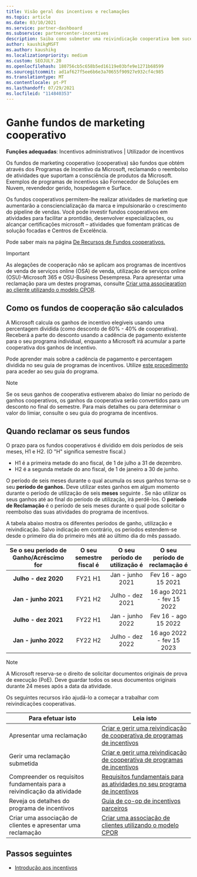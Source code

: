 ```yaml
---
title: Visão geral dos incentivos e reclamações
ms.topic: article
ms.date: 03/10/2021
ms.service: partner-dashboard
ms.subservice: partnercenter-incentives
description: Saiba como submeter uma reivindicação cooperativa bem sucedida para os seus incentivos organizando a documentação adequada, faturas, declarações e prova de execução.
author: kaushikgMSFT
ms.author: kaushikg
ms.localizationpriority: medium
ms.custom: SEOJULY.20
ms.openlocfilehash: 180756cb5c658b5ed16119e03bfe9e1271b68599
ms.sourcegitcommit: ad1af627f5ee6b6e3a70655f90927e932cf4c985
ms.translationtype: MT
ms.contentlocale: pt-PT
ms.lasthandoff: 07/29/2021
ms.locfileid: "114840353"
---
```

# <a name="earn-cooperative-marketing-funds"></a>Ganhe fundos de marketing cooperativo

**Funções adequadas**: Incentivos administrativos | Utilizador de incentivos

Os fundos de marketing cooperativo (cooperativa) são fundos que obtém através dos Programas de Incentivo da Microsoft, reclamando o reembolso de atividades que suportam a consciência de produtos da Microsoft. Exemplos de programas de incentivos são Fornecedor de Soluções em Nuvem, revendedor gerido, hospedagem e Surface.

Os fundos cooperativos permitem-lhe realizar atividades de marketing que aumentarão a consciencialização da marca e impulsionarão o crescimento do pipeline de vendas. Você pode investir fundos cooperativos em atividades para facilitar a prontidão, desenvolver especializações, ou alcançar certificações microsoft – atividades que fomentam práticas de solução focadas e Centros de Excelência.

Pode saber mais na página [De Recursos de Fundos cooperativos.](https://partner.microsoft.com/asset/collection/co-op-funds-resources#/)

>[!Important]
>As alegações de cooperação não se aplicam aos programas de incentivos de venda de serviços online (OSA) de venda, utilização de serviços online (OSU)-Microsoft 365 e OSU-Business Desempresa. Para apresentar uma reclamação para um destes programas, consulte [Criar uma associearation ao cliente utilizando o modelo CPOR](submit-osa-claim.md).

## <a name="how-co-op-funds-are-calculated"></a>Como os fundos de cooperação são calculados

A Microsoft calcula os ganhos de incentivo elegíveis usando uma percentagem dividida (como desconto de 60% - 40% de cooperativa). Receberá a parte do desconto usando a cadência de pagamento existente para o seu programa individual, enquanto a Microsoft irá acumular a parte cooperativa dos ganhos de incentivo.

Pode aprender mais sobre a cadência de pagamento e percentagem dividida no seu guia de programas de incentivos. Utilize [este procedimento](incentives-determined-your-program-eligibility.md) para aceder ao seu guia do programa.

>[!NOTE]
>Se os seus ganhos de cooperativa estiverem abaixo do limiar no período de ganhos cooperativos, os ganhos da cooperativa serão convertidos para um desconto no final do semestre. Para mais detalhes ou para determinar o valor do limiar, consulte o seu guia do programa de incentivos.

## <a name="when-to-claim-your-funds"></a>Quando reclamar os seus fundos

O prazo para os fundos cooperativos é dividido em dois períodos de seis meses, H1 e H2. (O "H" significa semestre fiscal.)

- H1 é a primeira metade do ano fiscal, de 1 de julho a 31 de dezembro.
- H2 é a segunda metade do ano fiscal, de 1 de janeiro a 30 de junho.

O período de seis meses durante o qual acumula os seus ganhos torna-se o seu **período de ganhos.** Deve utilizar estes ganhos em algum momento durante o período de utilização de seis **meses** seguinte . Se não utilizar os seus ganhos até ao final do período de utilização, irá perdê-los. O **período de Reclamação** é o período de seis meses durante o qual pode solicitar o reembolso das suas atividades do programa de incentivos.

A tabela abaixo mostra os diferentes períodos de ganho, utilização e reivindicação. Salvo indicação em contrário, os períodos estendem-se desde o primeiro dia do primeiro mês até ao último dia do mês passado.

|  Se o seu período de Ganho/Acréscimo for  |O seu semestre fiscal é  |  O seu período de utilização é  |  O seu período de reclamação é  |
| :-----------: | :-----------: | :-----------: | :-----------: |
|**Julho - dez 2020**| FY21 H1  |  Jan - junho 2021  |  Fev 16 - ago 15 2021  |
|**Jan - junho 2021** |  FY21 H2  |  Julho - dez 2021  |  16 ago 2021 - fev 15 2022  |
|**Julho - dez 2021**|  FY22 H1  |  Jan - junho 2022  |  Fev 16 - ago 15 2022  |
|**Jan - junho 2022** |  FY22 H2  |  Julho - dez 2022  |  16 ago 2022 - fev 15 2023  |

>[!NOTE]
>A Microsoft reserva-se o direito de solicitar documentos originais de prova de execução (PoE). Deve guardar todos os seus documentos originais durante 24 meses após a data da atividade.

Os seguintes recursos irão ajudá-lo a começar a trabalhar com reivindicações cooperativas.

| Para efetuar isto | Leia isto |
| ------ | ----------- |
| Apresentar uma reclamação |  [Criar e gerir uma reivindicação de cooperativa de programas de incentivos](create-incentives-claims.md)  |
| Gerir uma reclamação submetida | [Criar e gerir uma reivindicação de cooperativa de programas de incentivos](create-incentives-claims.md)    |
| Compreender os requisitos fundamentais para a reivindicação da atividade | [Requisitos fundamentais para as atividades no seu programa de incentivos](core-requirements.md)   |
| Reveja os detalhes do programa de incentivos | [Guia de co-op de incentivos parceiros](https://assetsprod.microsoft.com/co-op-guidebook.pdf)  |
| Criar uma associação de clientes e apresentar uma reclamação | [Criar uma associação de clientes utilizando o modelo CPOR](submit-osa-claim.md)   |

## <a name="next-steps"></a>Passos seguintes

- [Introdução aos incentivos](incentives-get-started-intro.md)
